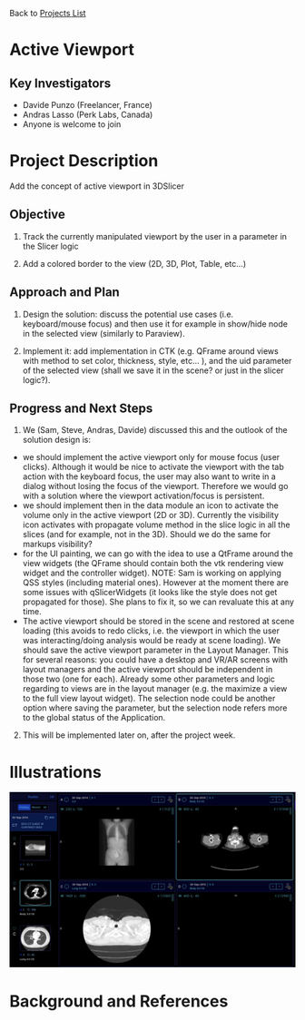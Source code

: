 Back to [Projects List](../../README.md#ProjectsList)

# Active Viewport

## Key Investigators

- Davide Punzo (Freelancer, France) 
- Andras Lasso (Perk Labs, Canada)
- Anyone is welcome to join

# Project Description

Add the concept of active viewport in 3DSlicer

## Objective

1) Track the currently manipulated viewport by the user in a parameter in the Slicer logic

2) Add a colored border to the view (2D, 3D, Plot, Table, etc...)

## Approach and Plan

1) Design the solution: discuss the potential use cases (i.e. keyboard/mouse focus) and then use it for example in show/hide node in the selected view (similarly to Paraview).

2) Implement it: add implementation in CTK (e.g. QFrame around views with method to set color, thickness, style, etc... ), and the uid parameter of the selected view (shall we save it in the scene? or just in the slicer logic?).

## Progress and Next Steps

1) We (Sam, Steve, Andras, Davide) discussed this and the outlook of the solution design is:
  - we should implement the active viewport only for mouse focus (user clicks). Although it would be nice to activate the viewport with the tab action with the keyboard focus, the user may also want to write in a dialog without losing the focus of the viewport. Therefore we would go with a solution where the viewport activation/focus is persistent.
  - we should implement then in the data module an icon to activate the volume only in the active viewport (2D or 3D). Currently the visibility icon activates with propagate volume method in the slice logic in all the slices (and for example, not in the 3D). Should we do the same for markups visibility?
  - for the UI painting, we can go with the idea to use a QtFrame around the view widgets (the QFrame should contain both the vtk rendering view widget and the controller widget). NOTE: Sam is working on applying QSS styles (including material ones). However at the moment there are some issues with qSlicerWidgets (it looks like the style does not get propagated for those). She plans to fix it, so we can revaluate this at any time.
  - The active viewport should be stored in the scene and restored at scene loading (this avoids to redo clicks, i.e. the viewport in which the user was interacting/doing analysis would be ready at scene loading). We should save the active viewport parameter in the Layout Manager. This for several reasons: you could have a desktop and VR/AR screens with layout managers and the active viewport should be independent in those two (one for each). Already some other parameters and logic regarding to views are in the layout manager (e.g. the maximize a view to the full view layout widget).  The selection node could be another option where saving the parameter, but the selection node refers more to the global status of the Application.

2) This will be implemented later on, after the project week.

# Illustrations
<img alt="ActiveView" src="ActiveView.png" width="800"/>


# Background and References

